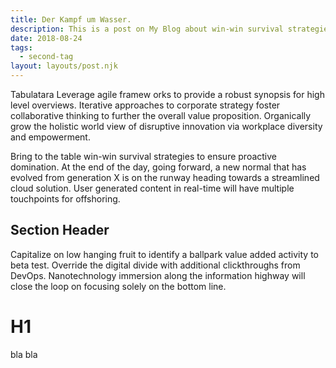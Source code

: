 ```yaml
---
title: Der Kampf um Wasser.
description: This is a post on My Blog about win-win survival strategies.
date: 2018-08-24
tags:
  - second-tag
layout: layouts/post.njk
---
```



Tabulatara
Leverage agile framew
orks to provide a robust synopsis for high level overviews. Iterative approaches to corporate strategy foster collaborative thinking to further the overall value proposition. Organically grow the holistic world view of disruptive innovation via workplace diversity and empowerment.

Bring to the table win-win survival strategies to ensure proactive domination. At the end of the day, going forward, a new normal that has evolved from generation X is on the runway heading towards a streamlined cloud solution. User generated content in real-time will have multiple touchpoints for offshoring.

## Section Header

Capitalize on low hanging fruit to identify a ballpark value added activity to beta test. Override the digital divide with additional clickthroughs from DevOps. Nanotechnology immersion along the information highway will close the loop on focusing solely on the bottom line.


# H1

bla bla
